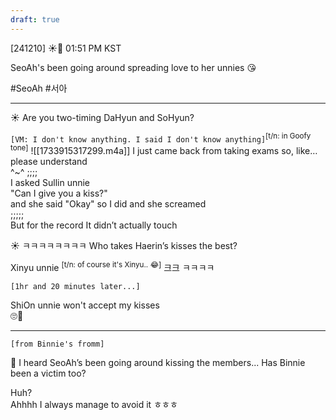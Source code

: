 ```yaml
---
draft: true
---
```

 
[241210] ☀️💭 01:51 PM KST

SeoAh's been going around spreading love to her unnies 😘

#SeoAh #서아
___
☀️ Are you two-timing DaHyun and SoHyun?

`[VM: I don't know anything. I said I don't know anything]`<sup>[t/n: in Goofy tone]</sup> 
![[1733915317299.m4a]]
I just came back from taking exams
so, like…  
please understand  
^~^ ;;;;  
I asked Sullin unnie  
"Can I give you a kiss?"  
and she said "Okay"
so I did and she screamed  
;;;;;  
But for the record
It didn’t actually touch

☀️ ㅋㅋㅋㅋㅋㅋㅋㅋ Who takes Haerin’s kisses the best?

Xinyu unnie <sup>[t/n: of course it's Xinyu.. 😂]</sup>
크크
ㅋㅋㅋㅋ

`[1hr and 20 minutes later...]`

ShiOn unnie won't accept my kisses  
🙄🥲

____

`[from Binnie's fromm]`

🫧 I heard SeoAh’s been going around kissing the members... Has Binnie been a victim too?

Huh?  
Ahhhh 
I always manage to avoid it ㅎㅎㅎ  